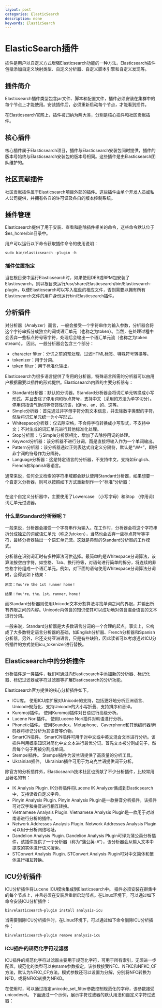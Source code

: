 ```yaml
---
layout: post
categories: ElasticSearch
description: none
keywords: ElasticSearch
---
```

# ElasticSearch插件
插件是用户以自定义方式增强Elasticsearch功能的一种方法。Elasticsearch插件包括添加自定义映射类型、自定义分析器、自定义脚本引擎和自定义发现等。

## 插件简介
Elasticsearch插件类型包含jar文件、脚本和配置文件，插件必须安装在集群中的每个节点上才能使用。安装插件后，必须重新启动每个节点，才能看到插件。

在Elasticsearch官网上，插件被归纳为两大类，分别是核心插件和社区贡献插件。

## 核心插件
核心插件属于Elasticsearch项目，插件与Elasticsearch安装包同时提供，插件的版本号始终与Elasticsearch安装包的版本号相同。这些插件是由Elasticsearch团队维护的。

## 社区贡献插件
社区贡献插件属于Elasticsearch项目外部的插件。这些插件由单个开发人员或私人公司提供，并拥有各自的许可证及各自的版本控制系统。

## 插件管理
Elasticsearch提供了用于安装、查看和删除插件相关的命令，这些命令默认位于$es_home/bin目录中。

用户可以运行以下命令获取插件命令的使用说明：
```shell
sudo bin/elasticsearch -plugin -h
```
### 插件位置指定

当在根目录中运行Elasticsearch时，如果使用DEB或RPM包安装了Elasticsearch，则以根目录运行/usr/share/Elasticsearch/bin/Elasticsearch-plugin，以便Elasticsearch可以写入磁盘的相应文件，否则需要以拥有所有Elasticsearch文件的用户身份运行bin/Elasticsearch插件。


## 分析插件
对分析器（Analyzer）而言，一般会接受一个字符串作为输入参数，分析器会将这个字符串拆分成独立的词或语汇单元（也称之为token）。当然，在处理过程中会丢弃一些标点符号等字符，处理后会输出一个语汇单元流（也称之为token stream）。
因此，一般分析器会包含三个部分：
- character filter：分词之前的预处理，过滤HTML标签、特殊符号转换等。
- tokenizer：用于分词。
- token filter：用于标准化输出。

Elasticsearch为很多语言提供了专用的分析器，特殊语言所需的分析器可以由用户根据需要以插件的形式提供。Elasticsearch内置的主要分析器有：
- Standard分析器：默认的分词器。Standard分析器会将词汇单元转换成小写形式，并且去除了停用词和标点符号，支持中文（采用的方法为单字切分）。停用词指语气助词等修饰性词语，如the、an、的、这等。
- Simple分析器：首先通过非字母字符分割文本信息，并去除数字类型的字符，然后将词汇单元统一为小写形式。
- Whitespace分析器：仅去除空格，不会将字符转换成小写形式，不支持中文；不对生成的词汇单元进行其他标准化处理。
- Stop分析器：与Simple分析器相比，增加了去除停用词的处理。
- Keyword分析器：该分析器不进行分词，而是直接将输入作为一个单词输出。
- Pattern分析器：该分析器通过正则表达式自定义分隔符，默认是“\W+”，即把非字词的符号作为分隔符。
- Language分析器：这是特定语言的分析器，不支持中文，支持如English、French和Spanish等语言。

通常来说，任何全文检索的字符串域都会默认使用Standard分析器，如果想要一个自定义分析器，则可以按照如下方式重新制作一个“标准”分析器：
```shell

```
在这个自定义分析器中，主要使用了Lowercase （小写字母）和Stop （停用词） 词汇单元过滤器。

### 什么是Standard分析器呢？
一般来说，分析器会接受一个字符串作为输入。在工作时，分析器会将这个字符串拆分成独立的词或语汇单元（称之为token），当然也会丢弃一些标点符号等字符，最终分析器输出一个语汇单元流。这就是典型的Standard分析器的工作模式。

分析器在识别词汇时有多种算法可供选择。最简单的是Whitespace分词算法，该算法按空白字符，如空格、Tab、换行符等，对语句进行简单的拆分，将连续的非空格字符组成一个语汇单元。例如，对下面的语句使用Whitespace分词算法分词时，会得到如下结果：
```
原文：You're the 1st runner home！

结果：You're、the、1st、runner、home！
```
而Standard分析器则使用Unicode文本分割算法寻找单词之间的界限，并输出所有界限之间的内容。Unicode内包含的知识使其可以成功地对包含混合语言的文本进行分词。

一般来说，Standard分析器是大多数语言分词的一个合理的起点。事实上，它构成了大多数特定语言分析器的基础，如English分析器、French分析器和Spanish分析器。另外，它还支持亚洲语言，只是有些缺陷，因此读者可以考虑通过ICU分析插件的方式使用icu_tokenizer进行替换。

## Elasticsearch中的分析插件
分析插件是一类插件，我们可通过向Elasticsearch中添加新的分析器、标记化器、标记过滤器或字符过滤器等扩展Elasticsearch的分析功能。

Elasticsearch官方提供的核心分析插件如下。
- ICU库。
使用ICU库扩展对Unicode的支持，包括更好地分析亚洲语言、Unicode规范化、支持Unicode的大小写折叠、支持排序和音译。
- Kuromoji插件。
使用Kuromoji插件对日语进行高级分析。
- Lucene Nori插件。
使用Lucene Nori插件对韩语进行分析。
- Phonetic插件。
使用Soundex、Metaphone、Caverphone和其他编码器/解码器将标记分析为其语音等价物。
- SmartCN插件。
SmartCN插件可用于对中文或中英文混合文本进行分析。该插件利用概率知识对简化中文文本进行最优分词。首先文本被分割成句子，然后每个句子再被分割成单词。
- Stempel插件。
Stempel插件为波兰语提供了高质量的分析工具。
- Ukrainian插件。
Ukrainian插件可用于为乌克兰语提供词干分析。

除官方的分析插件外，Elasticsearch技术社区也贡献了不少分析插件，比较常用且著名的有：
- IK Analysis Plugin.
IK分析插件将Lucene IK Analyzer集成到Elasticsearch中，支持读者自定义字典。
- Pinyin Analysis Plugin.
Pinyin Analysis Plugin是一款拼音分析插件，该插件可对汉字和拼音进行相互转换。
- Vietnamese Analysis Plugin.
Vietnamese Analysis Plugin是一款用于对越南语进行分析的插件。
- Network Addresses Analysis Plugin.
Network Addresses Analysis Plugin可以用于分析网络地址。
- Dandelion Analysis Plugin.
Dandelion Analysis Plugin可译为蒲公英分析插件，该插件提供了一个分析器（称为“蒲公英-A”），该分析器会从输入文本中提取的实体进行语义搜索。
- STConvert Analysis Plugin.
STConvert Analysis Plugin可对中文简体和繁体进行相互转换。

## ICU分析插件
ICU分析插件将Lucene ICU模块集成到Elasticsearch中。
插件必须安装在群集中的每个节点上，并且必须在安装后重新启动节点。在Linux环境下，可以通过如下命令安装ICU分析插件：
```shell
bin/elasticsearch-plugin install analysis-icu
```
当需要删除ICU分析插件时，在Linux环境下，可以通过如下命令删除ICU分析插件：
```shell
bin/elasticsearch-plugin remove analysis-icu
```
### ICU插件的规范化字符过滤器
ICU插件的规范化字符过滤器主要用于规范化字符，可用于所有索引，无须进一步配置。规范化的类型可以由name参数指定，该参数接受NFC、NFKC和NFKC_CF方法，默认为NFKC_CF方法。模式参数还可以设置为分解，分别将NFC转换为NFD，或将NFKC转换为NFKD。

在使用时，可以通过指定unicode_set_filter参数控制规范化的字母，该参数接受unicodeset。
下面通过一个示例，展示字符过滤器的默认用法和自定义字符过滤器：






